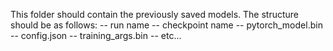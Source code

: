 This folder should contain the previously saved models. The structure should be as follows:
-- run name
    -- checkpoint name
        -- pytorch_model.bin
        -- config.json
        -- training_args.bin
        -- etc...